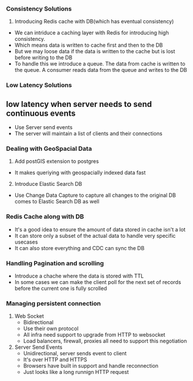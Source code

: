 ### Consistency Solutions
1. Introducing Redis cache with DB(which has eventual consistency)
- We can intriduce a caching layer with Redis for introducing high consistency.
- Which means data is written to cache first and then to the DB
- But we may loose data if the data is written to the cache but is lost before writing to the DB
- To handle this we introduce a queue. The data from cache is written to the queue.
  A consumer reads data from the queue and writes to the DB

### Low Latency Solutions
## low latency when server needs to send continuous events
- Use Server send events
- The server will maintain a list of clients and their connections

### Dealing with GeoSpacial Data
1. Add postGIS extension to postgres
- It makes queriying with geospacially indexed data fast
2. Introduce Elastic Search DB
  - Use Change Data Capture to capture all changes to the original DB comes to Elastic Search DB as well


### Redis Cache along with DB 
- It's a good idea to ensure the amount of data stored in cache isn't a lot
- It can store only a subset of the actual data to handle very specific usecases
- It can also store everything and CDC can sync the DB

### Handling Pagination and scrolling
- Introduce a chache where the data is stored with TTL
- In some cases we can make the client poll for the next set of records before the current one is fully scrolled

### Managing persistent connection 
1. Web Socket
   - Bidirectional
   - Use their own protocol
   - All infra need support to upgrade from HTTP to websocket
   - Load balancers, firewall, proxies all need to support this negotiation
2. Server Send Events
   - Unidirectional, server sends event to client
   - It's over HTTP and HTTPS
   - Browsers have built in support and handle reconnection
   - Just looks like a long runnign HTTP request


